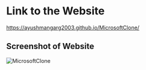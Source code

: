 # Link to the Website
https://ayushmangarg2003.github.io/MicrosoftClone/

## Screenshot of Website
![MicrosoftClone](https://user-images.githubusercontent.com/105537793/212303944-3ac66a47-68af-4500-b07b-a81fc9d938d1.png)
